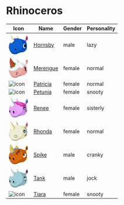 # Rhinoceros

|Icon|Name|Gender|Personality|
|---|---|---|---|
|![icon](./hornsby/icon.png)|[Hornsby](./hornsby)|male|lazy|
|![icon](./merengue/icon.png)|[Merengue](./merengue)|female|normal|
|![icon](./patricia/icon.png)|[Patricia](./patricia)|female|normal|
|![icon](./petunia/icon.png)|[Petunia](./petunia)|female|snooty|
|![icon](./renee/icon.png)|[Renee](./renee)|female|sisterly|
|![icon](./rhonda/icon.png)|[Rhonda](./rhonda)|female|normal|
|![icon](./spike/icon.png)|[Spike](./spike)|male|cranky|
|![icon](./tank/icon.png)|[Tank](./tank)|male|jock|
|![icon](./tiara/icon.png)|[Tiara](./tiara)|female|snooty|
